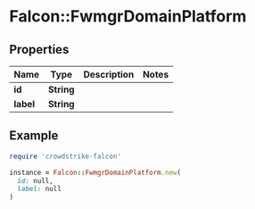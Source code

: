 # Falcon::FwmgrDomainPlatform

## Properties

| Name | Type | Description | Notes |
| ---- | ---- | ----------- | ----- |
| **id** | **String** |  |  |
| **label** | **String** |  |  |

## Example

```ruby
require 'crowdstrike-falcon'

instance = Falcon::FwmgrDomainPlatform.new(
  id: null,
  label: null
)
```


